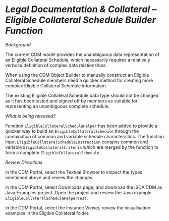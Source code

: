 # *Legal Documentation & Collateral – Eligible Collateral Schedule Builder Function*

_Background_

The current CDM model provides the unambiguous data representation of an Eligible Collateral Schedule, which necessarily requires a relatively verbose definition of complex data relationships.

When using the CDM Object Builder to manually construct an Eligible Collateral Schedule members need a quicker method for creating more complex Eligible Collateral Schedule information.

The existing Eligible Collateral Schedule data type should not be changed as it has been tested and signed off by members as suitable for representing an unambiguous complete schedule.

_What is being released?_

Function `EligibleCollateralScheduleHelper` has been added to provide a quicker way to build an `EligibleCollateralSchedule` through the combination of common and variable schedule characteristics.  The function input `EligibleCollateralScheduleInstruction` contains common and variable `EligibleCollateralCriteria` which are merged by the function to form a complete `EligibleCollateralSchedule`.

_Review Directions_

In the CDM Portal, select the Textual Browser to inspect the types mentioned above and review the changes.

In the CDM Portal, select Downloads page, and download the ISDA CDM as Java Examples project. Open the project and review the Java example `EligibleCollateralScheduleHelperTest`.

In the CDM Portal, select the Instance Viewer, review the visualisation examples in the Eligible Collateral folder.
